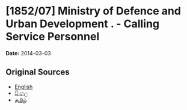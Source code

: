 # [1852/07] Ministry of Defence and Urban Development . - Calling Service Personnel

**Date:** 2014-03-03

## Original Sources

- [English](https://documents.gov.lk/view/extra-gazettes/2014/3/1852-07_E.pdf)
- [සිංහල](https://documents.gov.lk/view/extra-gazettes/2014/3/1852-07_S.pdf)
- [தமிழ்](https://documents.gov.lk/view/extra-gazettes/2014/3/1852-07_T.pdf)
